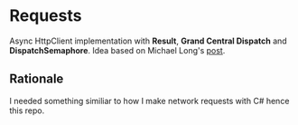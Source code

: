# Requests
Async HttpClient implementation with **Result**, **Grand Central Dispatch** and **DispatchSemaphore**.
Idea based on Michael Long's [post](https://medium.com/@michaellong/how-to-chain-api-calls-using-swift-5s-new-result-type-and-gcd-56025b51033c).

## Rationale 
I needed something similiar to how I make network requests with C# hence this repo.
